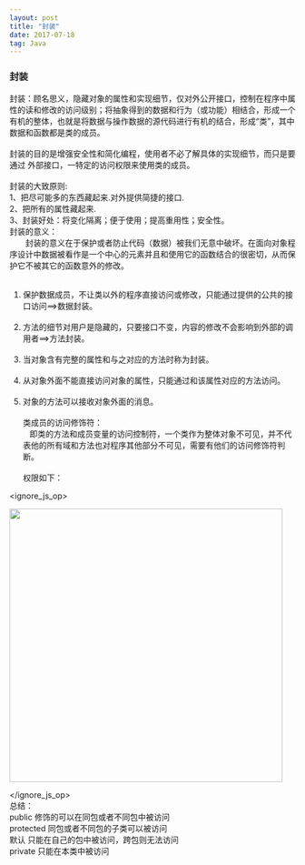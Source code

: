 ```yaml
---
layout: post
title: "封装"
date: 2017-07-18  
tag: Java 
---
```




### 封装

封装：顾名思义，隐藏对象的属性和实现细节，仅对外公开接口，控制在程序中属性的读和修改的访问级别；将抽象得到的数据和行为（或功能）相结合，形成一个有机的整体，也就是将数据与操作数据的源代码进行有机的结合，形成“类”，其中数据和函数都是类的成员。<br>
<br>
封装的目的是增强安全性和简化编程，使用者不必了解具体的实现细节，而只是要通过 外部接口，一特定的访问权限来使用类的成员。 <br>
<br>
封装的大致原则:<br>
1、把尽可能多的东西藏起来.对外提供简捷的接口. <br>
2、把所有的属性藏起来. <br>
3、封装好处：将变化隔离；便于使用；提高重用性；安全性。<br>
封装的意义：<br>
　　封装的意义在于保护或者防止代码（数据）被我们无意中破坏。在面向对象程序设计中数据被看作是一个中心的元素并且和使用它的函数结合的很密切，从而保护它不被其它的函数意外的修改。<br>
<br>

1. 保护数据成员，不让类以外的程序直接访问或修改，只能通过提供的公共的接口访问==&gt;数据封装。<br>
   <br>
2. 方法的细节对用户是隐藏的，只要接口不变，内容的修改不会影响到外部的调用者==&gt;方法封装。 <br>
   <br>
3. 当对象含有完整的属性和与之对应的方法时称为封装。<br>
   <br>
4. 从对象外面不能直接访问对象的属性，只能通过和该属性对应的方法访问。<br>
   <br>
5. 对象的方法可以接收对象外面的消息。<br>
   <br>
   类成员的访问修饰符：<br>
   &nbsp; &nbsp;即类的方法和成员变量的访问控制符，一个类作为整体对象不可见，并不代表他的所有域和方法也对程序其他部分不可见，需要有他们的访问修饰符判断。<br>
   <br>
   权限如下：<br>

<ignore_js_op>

<img id="aimg_72506" aid="72506" src="forum.php?mod=attachment&amp;aid=NzI1MDZ8ZjZhNTEyZTZ8MTUxMzY0ODMwOXw3MDA1fDEyNjQyMg%3D%3D&amp;noupdate=yes" zoomfile="forum.php?mod=attachment&amp;aid=NzI1MDZ8ZjZhNTEyZTZ8MTUxMzY0ODMwOXw3MDA1fDEyNjQyMg%3D%3D&amp;noupdate=yes&amp;nothumb=yes" file="forum.php?mod=attachment&amp;aid=NzI1MDZ8ZjZhNTEyZTZ8MTUxMzY0ODMwOXw3MDA1fDEyNjQyMg%3D%3D&amp;noupdate=yes" class="zoom" onclick="zoom(this, this.src, 0, 0, 0)" inpost="1" onmouseover="showMenu({'ctrlid':this.id,'pos':'12'})" data-bd-imgshare-binded="1" initialized="true" width="481">

<div class="tip tip_4 aimg_tip" id="aimg_72506_menu" style="position: absolute; z-index: 301; left: 214.5px; top: 952.5px; display: none;" disautofocus="true" initialized="true">
<div class="xs0">
<p><strong>QQ截图20170728082629.png</strong> <em class="xg1">(31.29 KB, 下载次数: 0)</em></p>
<p>
<a href="forum.php?mod=attachment&amp;aid=NzI1MDZ8ZjZhNTEyZTZ8MTUxMzY0ODMwOXw3MDA1fDEyNjQyMg%3D%3D&amp;nothumb=yes" target="_blank">下载附件</a>

</p>

<p class="xg1 y">2017-7-28 08:30 上传</p>

</div>
<div class="tip_horn"></div>
</div>

</ignore_js_op>
<br>
总结：<br>
 public 修饰的可以在同包或者不同包中被访问<br>
 protected 同包或者不同包的子类可以被访问<br>
 默认 只能在自己的包中被访问，跨包则无法访问<br>
 private 只能在本类中被访问<br>
<br>
<br>
